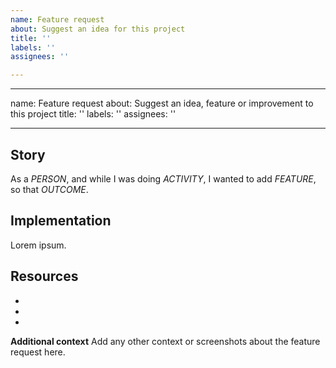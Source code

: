 ```yaml
---
name: Feature request
about: Suggest an idea for this project
title: ''
labels: ''
assignees: ''

---
```


---
name: Feature request
about: Suggest an idea, feature or improvement to this project
title: ''
labels: ''
assignees: ''

---

## Story

<!-- How would you explain the idea to a beginner? -->

As a *PERSON*, and while I was doing *ACTIVITY*, I wanted to add *FEATURE*, so that *OUTCOME*.

## Implementation

<!-- What is the plan? How do you want to do this exactly? Describe it in detail, with links to examples and related work. -->

Lorem ipsum.

## Resources

<!-- What will people need to accomplish this task? Provide as much help as possible to get them started. -->

 -
 -
 -

**Additional context**
Add any other context or screenshots about the feature request here.
